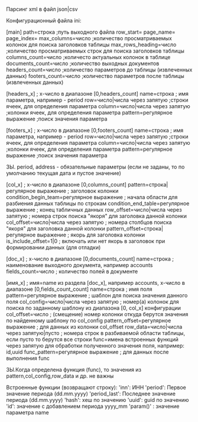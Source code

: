 Парсинг xml в файл json|csv

Конфигурационный файла ini:

[main]
path=строка ;путь выходного файла
row_start=
page_name=
page_index=
max_columns=число  ;количество просматриваемых колонок для поиска заголовков таблицы
max_rows_heading=число  ;количество просматриваемых строк для поиска заголовков таблицы
columns_count=число  ;количесто актуальных колонок в таблице
documents_count=число ;количество выходных документов
headers_count=число  ;количество параметров до таблицы (извлеченных данных)
footers_count=число  ;количество параметров после таблицы (извлеченных данных)

[headers_x] ; x-число в диапазоне [0,headers_count]
name=строка   ; имя параметра, например - period
row=число|числа через запятую   ;строки ячеек, для определения параметра
column=число|числа через запятую    ;колонки ячеек, для определения параметра
pattern=регулярное выражение    ;поиск значения параметра 

[footers_x] ; x-число в диапазоне [0,footers_count]
name=строка   ; имя параметра, например - period
row=число|числа через запятую   ;строки ячеек, для определения параметра
column=число|числа через запятую    ;колонки ячеек, для определения параметра
pattern=регулярное выражение    ;поиск значения параметра 

ЗЫ. period, address - обязательные параметры (если не заданы, то по умолчанию текущая дата и пустое значение)


[col_x] ; x-число в диапазоне [0,columns_count]
pattern=строка|регулярное выражение   ; заголовок колонки 
condition_begin_team=регулярное выражение   ; начала области для разбиения данных таблицы по строкам
condition_end_table=регулярное выражение   ; конец табличных данных
row_offset=число|числа через запятую   ; номера строк поиска "якоря" для заголовка данной колонки
col_offset=число|числа через запятую   ; номера столбцов поиска "якоря" для заголовка данной колонки
pattern_offset=строка|регулярное выражение   ; якорь для заголовка колонки 
is_include_offset=1|0  ; включать или нет якорь в заголовок при формировании данных (для отладки)

[doc_x] ; x-число в диапазоне [0,documents_count]
name=строка   ; наименование выходного документа, например accounts
fields_count=число  ; количество полей в документе

[имя_x] ; имя=name из раздела [doc_x], например accounts, x-число в диапазоне [0,fields_count_count]
name=строка  ; имя поля
pattern=регулярное выражение  ; шаблон для поиска значения данного поля
col_config=число|числа через запятую   ; номер(а) колонок для поиска по заданному шаблону из диапазона [0, col_x] конфигурации
col_offset=число ; (смещение) номер колонки откуда берутся значения по найденному шаблону по col_config
pattern_offset=регулярное выражение  ; для данных из колонки col_offset
row_data=число|числа через запятую|пусто  ; номера строк в разбиваемой области таблицы, если пусто то берутся все строки
func=имена встроенных функций через запятую для обработки полученного значения поля, например: id,uuid
func_pattern=регулярное выражение  ; для данных после выполнения func

ЗЫ.Когда определена функция (func), то значения из pattern,col_config,row_data и др. не важны

Встроенные функции (возвращают строку):
    'inn': ИНН
    'period': Первое значение периода (dd.mm.yyyy)
    'period_last': Последнее значение периода (dd.mm.yyyy)
    'hash': хеш по значению
    'uuid': guid по значению
    'id': значение с добавлением периода yyyy_mm
    'param(<name>)' : значение параметра name
